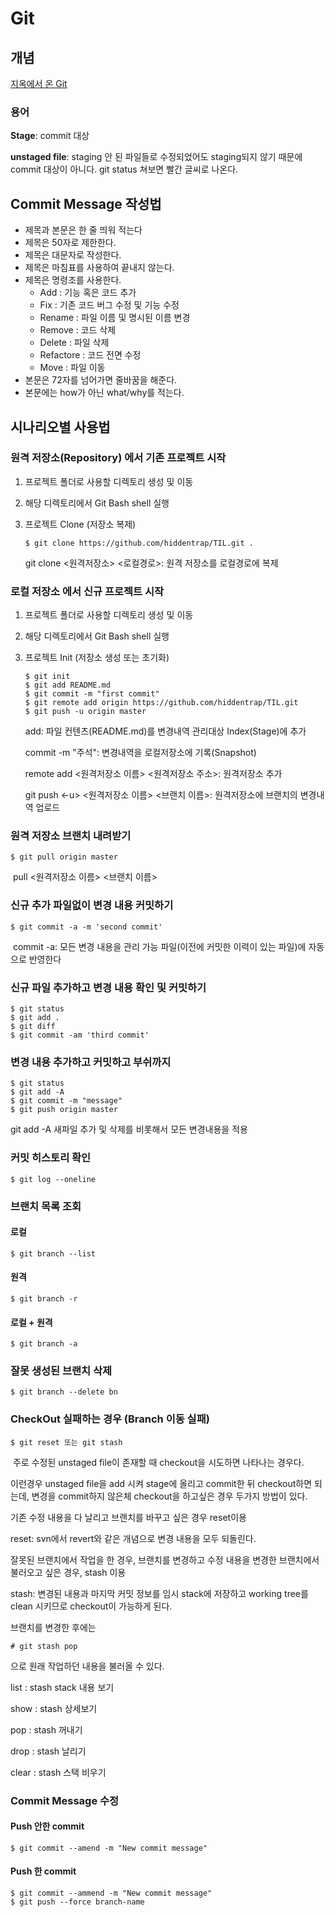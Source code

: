 # Git

## 개념

[지옥에서 온 Git](https://opentutorials.org/course/2708/15606)

### 용어

**Stage**: commit 대상

**unstaged file**: staging 안 된 파일들로 수정되었어도 staging되지 않기 때문에 commit 대상이 아니다. git status 쳐보면 빨간 글씨로 나온다.

## Commit Message 작성법

- 제목과 본문은 한 줄 띄워 적는다
- 제목은 50자로 제한한다.
- 제목은 대문자로 작성한다.
- 제목은 마침표를 사용하여 끝내지 않는다.
- 제목은 명령조를 사용한다.
  - Add : 기능 혹은 코드 추가
  - Fix : 기존 코드 버그 수정 및 기능 수정
  - Rename : 파일 이름 및 명시된 이름 변경
  - Remove : 코드 삭제
  - Delete : 파일 삭제
  - Refactore : 코드 전면 수정
  - Move : 파일 이동
- 본문은 72자를 넘어가면 줄바꿈을 해준다.
- 본문에는 how가 아닌 what/why를 적는다.

## 시나리오별 사용법

### 원격 저장소(Repository) 에서 기존 프로젝트 시작

1. 프로젝트 폴더로 사용할 디렉토리 생성 및 이동

2. 해당 디렉토리에서 Git Bash shell 실행

3. 프로젝트 Clone (저장소 복제)

   ```
   $ git clone https://github.com/hiddentrap/TIL.git .
   ```
   
   git clone <원격저장소> <로컬경로>: 원격 저장소를 로컬경로에 복제

### 로컬 저장소 에서 신규 프로젝트 시작

1. 프로젝트 폴더로 사용할 디렉토리 생성 및 이동

2. 해당 디렉토리에서 Git Bash shell 실행

3. 프로젝트 Init (저장소 생성 또는 초기화)

   ```
   $ git init
   $ git add README.md
   $ git commit -m "first commit"
   $ git remote add origin https://github.com/hiddentrap/TIL.git
   $ git push -u origin master
   ```
   
   add: 파일 컨텐츠(README.md)를 변경내역 관리대상 Index(Stage)에 추가
   
   commit -m "주석": 변경내역을 로컬저장소에 기록(Snapshot)
   
   remote add <원격저장소 이름> <원격저장소 주소>: 원격저장소 추가
   
   git push <-u> <원격저장소 이름> <브랜치 이름>: 원격저장소에 브랜치의 변경내역 업로드

### 원격 저장소 브랜치 내려받기

```
$ git pull origin master
```

​	pull <원격저장소 이름> <브랜치 이름>

### 신규 추가 파일없이 변경 내용 커밋하기

```
$ git commit -a -m 'second commit'
```

​	commit -a: 모든 변경 내용을 관리 가능 파일(이전에 커밋한 이력이 있는 파일)에 자동으로 반영한다

### 신규 파일 추가하고 변경 내용 확인 및 커밋하기

```
$ git status
$ git add .
$ git diff
$ git commit -am 'third commit'
```

### 변경 내용 추가하고 커밋하고 부쉬까지

```
$ git status
$ git add -A
$ git commit -m "message"
$ git push origin master
```

git add -A 새파일 추가 및 삭제를 비롯해서 모든 변경내용을 적용

### 커밋 히스토리 확인

```
$ git log --oneline
```

### 브랜치 목록 조회

#### 로컬

```
$ git branch --list
```

#### 원격

```
$ git branch -r
```

#### 로컬 + 원격

```
$ git branch -a
```

### 잘못 생성된 브랜치 삭제

```
$ git branch --delete bn
```

### CheckOut 실패하는 경우 (Branch 이동 실패)

```
$ git reset 또는 git stash
```

​	주로 수정된 unstaged file이 존재할 때 checkout을 시도하면 나타나는 경우다.

이런경우 unstaged file을 add 시켜 stage에 올리고 commit한 뒤 checkout하면 되는데, 변경을 commit하지 않은체 checkout을 하고싶은 경우 두가지 방법이 있다.

기존 수정 내용을 다 날리고 브랜치를 바꾸고 싶은 경우 reset이용

reset: svn에서 revert와 같은 개념으로 변경 내용을 모두 되돌린다.

잘못된 브랜치에서 작업을 한 경우, 브랜치를 변경하고 수정 내용을 변경한 브랜치에서 불러오고 싶은 경우, stash 이용

stash: 변경된 내용과 마지막 커밋 정보를 임시 stack에 저장하고 working tree를 clean 시키므로 checkout이 가능하게 된다. 

브랜치를 변경한 후에는

```
# git stash pop
```

으로 원래 작업하던 내용을 불러올 수 있다.

list : stash stack 내용 보기

show : stash 상세보기

pop : stash 꺼내기

drop : stash 날리기

clear : stash 스택 비우기

### Commit Message 수정

#### Push 안한 commit

```
$ git commit --amend -m "New commit message"
```

#### Push 한 commit

```
$ git commit --ammend -m "New commit message"
$ git push --force branch-name
```

